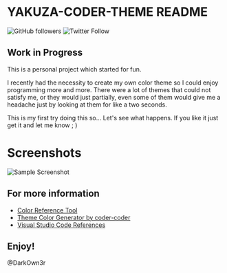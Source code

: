 # YAKUZA-CODER-THEME  README

![GitHub followers](https://img.shields.io/github/followers/DarkOwn3r?style=social) ![Twitter Follow](https://img.shields.io/twitter/follow/DarkOwn3r?style=plastic) 

## **Work in Progress** 

This is a personal project which started for fun.

I recently had the necessity to create my own color theme so I could enjoy programming more and more.
There were a lot of themes that could not satisfy me, or they would just partially, even some of them would give me a headache just by looking at them for like a two seconds.

This is my first try doing this so... Let's see what happens. If you like it just get it and let me know ; )

# Screenshots

![Sample Screenshot](https://github.com/DarkOwn3r/yakuza-coder-dark/blob/main/v1.0_palette%20.PNG)
## For more information

* [Color Reference Tool](https://coolors.co/)
* [Theme Color Generator by coder-coder](https://coder-coder.com/vs-code-theme-color-generator/)
* [Visual Studio Code References](https://code.visualstudio.com/api/references/theme-color)

## **Enjoy!** 
@DarkOwn3r
